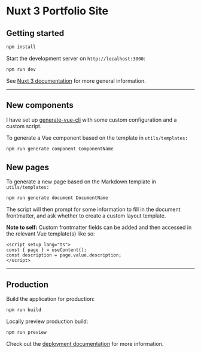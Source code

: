 # Nuxt 3 Portfolio Site

## Getting started

```bash
npm install
```

Start the development server on `http://localhost:3000`:

```bash
npm run dev
```

See [Nuxt 3 documentation](https://nuxt.com/docs/getting-started/introduction) for more general information.

---
## New components

I have set up [generate-vue-cli](https://www.npmjs.com/package/generate-vue-cli) with some custom configuration and a custom script.

To generate a Vue component based on the template in `utils/templates:`
```bash
npm run generate component ComponentName
```

## New pages

To generate a new page based on the Markdown template in `utils/templates:`

```bash
npm run generate document DocumentName
```
The script will then prompt for some information to fill in the document frontmatter, and ask whether to create a custom layout template.

**Note to self:** Custom frontmatter fields can be added and then accessed in the relevant Vue template(s) like so:
```vue
<script setup lang="ts">
const { page } = useContent();
const description = page.value.description;
</script>
```

---
## Production

Build the application for production:

```bash
npm run build
```

Locally preview production build:

```bash
npm run preview
```

Check out the [deployment documentation](https://nuxt.com/docs/getting-started/deployment) for more information.
